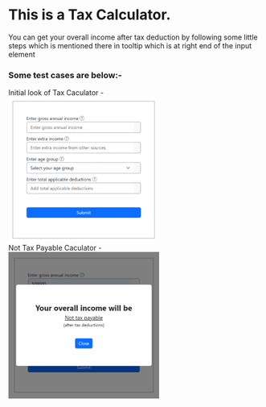  <h1>This is a Tax Calculator.</h1>


 <p>You can get your overall income after tax deduction by following some little steps which is mentioned there in tooltip which is at right end of the input element </p>


 <h3> Some test cases are below:-</h3>

 <div width="500px">Initial look of Tax Caculator -</div> <img src="taxCalculatorImages/initialview.png" alt="no image" width="300px">
 <div width="500px">Not Tax Payable Caculator -</div> <img src="taxCalculatorImages/notTax.png" alt="no image" width="300px">
